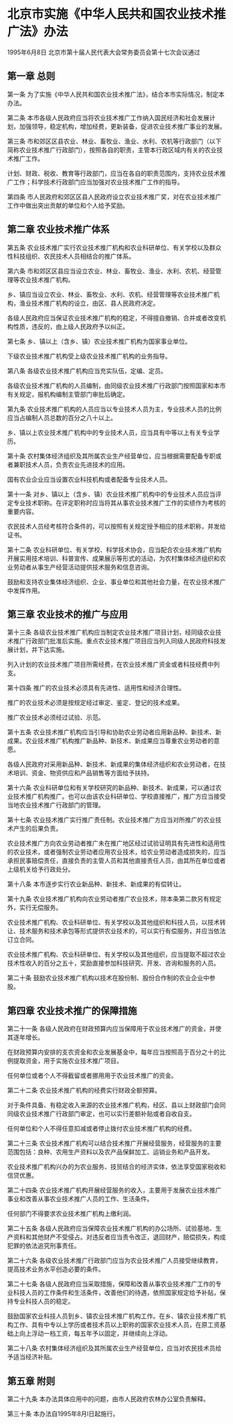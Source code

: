 # 北京市实施《中华人民共和国农业技术推广法》办法

1995年6月8日 北京市第十届人民代表大会常务委员会第十七次会议通过

<!-- INFO END -->

## 第一章  总则

第一条 为了实施《中华人民共和国农业技术推广法》，结合本市实际情况，制定本办法。

第二条 本市各级人民政府应当将农业技术推广工作纳入国民经济和社会发展计划，加强领导，稳定机构，增加经费，更新装备，促进农业技术推广事业的发展。

第三条 市和郊区区县农业、林业、畜牧业、渔业、水利、农机等行政部门（以下简称农业技术推广行政部门），按照各自的职责，主管本行政区域内有关的农业技术推广工作。

计划、财政、税收、教育等行政部门，应当在各自的职责范围内，支持农业技术推广工作；科学技术行政部门应当加强对农业技术推广工作的指导。

第四条 市人民政府和郊区区县人民政府设立农业技术推广奖，对在农业技术推广工作中做出突出贡献的单位和个人给予奖励。

## 第二章  农业技术推广体系

第五条 农业技术推广实行农业技术推广机构和农业科研单位、有关学校以及群众性科技组织、农民技术人员相结合的推广体系。

第六条 市和郊区区县应当设立农业、林业、畜牧业、渔业、水利、农机、经营管理等农业技术推广机构。

乡、镇应当设立农业、林业、畜牧业、水利、农机、经营管理等农业技术推广机构，渔业技术推广机构的设立，由区、县人民政府决定。

各级人民政府应当保证农业技术推广机构的稳定，不得擅自撤销、合并或者改变机构性质，违反的，由上级人民政府予以纠正。

第七条 乡、镇以上（含乡、镇）农业技术推广机构为国家事业单位。

下级农业技术推广机构受上级农业技术推广机构的业务指导。

第八条 各级农业技术推广机构应当充实队伍，定编、定员。

各级农业技术推广机构的人员编制，由同级农业技术推广行政部门按照国家和本市有关规定，报机构编制主管部门审批后确定。

第九条 农业技术推广机构的人员应当以专业技术人员为主，专业技术人员的比例应当占编制人员总数的百分之八十以上。

乡、镇以上农业技术推广机构中的专业技术人员，应当具有中等以上有关专业学历。

第十条 农村集体经济组织及其所属农业生产经营单位，应当根据需要配备专职或者兼职技术人员，负责农业先进技术的应用。

国有农业企业应当设置农业科技机构或者配备专业技术人员。

第十一条 对乡、镇以上（含乡、镇）农业技术推广机构中的专业技术人员应当评定专业技术职称。在评定职称时应当将其从事农业技术推广工作的实绩作为考核的重要内容。

农民技术人员经考核符合条件的，可以按照有关规定授予相应的技术职称，并发给证书。

第十二条 农业科研单位、有关学校、科学技术协会，应当配合农业技术推广机构开展实用技术培训、科普宣传、成果展示等形式的活动，为农村集体经济组织和农业劳动者从事生产经营活动提供技术服务和信息咨询。

鼓励和支持农业集体经济组织、企业、事业单位和其他社会力量，在农业技术推广中发挥作用。

## 第三章  农业技术的推广与应用

第十三条 各级农业技术推广机构应当制定农业技术推广项目计划，经同级农业技术推广行政部门批准后实施。重点农业技术推广项目应当列入同级人民政府科技发展计划，并下达实施。

列入计划的农业技术推广项目所需经费，在农业技术推广资金或者科技经费中列支。

第十四条 推广的农业技术必须具有先进性、适用性和经济合理性。

推广的农业技术必须是按规定经过审定、鉴定、登记的技术成果。

推广农业技术必须经过试验、示范。

第十五条 农业技术推广机构应当引导和协助农业劳动者应用新品种、新技术、新成果。农业技术推广机构推广新品种、新技术、新成果应当尊重农业劳动者的意愿。

各级人民政府对采用新品种、新技术、新成果的集体经济组织和农业劳动者，在技术培训、资金、物资供应和产品销售等方面给予扶持。

第十六条 农业科研单位和有关学校研究的新品种、新技术、新成果，可以通过农业技术推广机构推广。也可以由该农业科研单位、学校直接推广，推广方应当接受当地农业技术推广行政部门的管理。

第十七条 农业技术推广实行推广责任制。农业技术推广方应当对所推广的农业技术产生的后果负责。

农业技术推广方向农业劳动者推广未在推广地区经过试验证明具有先进性和适用性的农业技术，或者强制农业劳动者应用农业技术，给农业劳动者造成损失的，应当承担民事赔偿责任，直接负责的主管人员和其他直接责任人员，由其所在单位或者上级机关给予行政处分。

第十八条 本市逐步实行农业新品种、新技术、新成果的有偿转让。

第十九条 农业技术推广机构向农业劳动者推广农业技术，除本条第二款另有规定外，实行无偿服务。

农业技术推广机构、农业科研单位、有关学校以及其他组织和科技人员，以技术转让、技术服务和技术承包等形式提供农业技术的，可以实行有偿服务，并应当依法订立合同。

农业技术推广机构、农业科研单位、有关学校以及其他组织，应当提取不超过农业技术性收入的百分之五十，奖励直接参加科技研究、开发、咨询和服务的人员。

第二十条 鼓励农业技术推广机构以技术在股份制、股份合作制的农业企业中参股。

## 第四章  农业技术推广的保障措施

第二十一条 各级人民政府在财政预算内应当保障用于农业技术推广的资金，并使其逐年增长。

在财政预算内安排的支农资金和农业发展基金中，每年应当按照高于百分之十的比例提取资金，用于实施农业技术推广项目。

任何单位或者个人不得截留或者挪用用于农业技术推广的资金。

第二十二条 农业技术推广机构的经费实行财政全额预算。

对于条件具备、有稳定收入来源的农业技术推广机构，经区、县以上财政部门会同同级农业技术推广行政部门审定，也可以实行差额补贴或者自收自支。

任何单位和个人不得任意扣减或者停止拨付农业技术推广机构的经费。

第二十三条 农业技术推广机构可以结合技术推广开展经营服务，经营服务的主要范围包括：良种、农用生产资料以及农产品保鲜加工、运销业务和产品开发。

农业技术推广机构兴办的为农业服务、技贸结合的经济实体，依法享受国家税收和信贷优惠。

第二十四条 农业技术推广机构开展经营服务的收入，主要用于发展农业技术推广事业和改善从事农业技术推广人员的工作、生活条件。

任何部门不得要求农业技术推广机构上缴利润。

第二十五条 各级人民政府应当保障农业技术推广机构的办公场所、试验基地、生产资料和其他财产不受侵占。对违反者应当责令改正，退回财产，赔偿损失，构成犯罪的依法追究刑事责任。

第二十六条 各级农业技术推广行政部门应当为农业技术推广人员接受继续教育，提高技术业务水平创造必要的条件。

第二十七条 各级人民政府应当采取措施，保障和改善从事农业技术推广工作的专业科技人员的工作条件和生活条件，改善他们的待遇，依照国家规定给予补贴，保持专业科技人员的稳定。

鼓励国家农业科技人员到乡、镇农业技术推广机构工作。在乡、镇农业技术推广机构工作、具有中专以上学历或者技术员以上职称的国家农业技术人员，在原工资基础上向上浮动一档工资，每五年予以固定，并继续向上浮动。

第二十八条 农村集体经济组织及其所属农业生产经营单位，应当对农民技术员给予适当经济补贴。

## 第五章  附则

第二十九条 本办法具体应用中的问题，由市人民政府农林办公室负责解释。

第三十条 本办法自1995年8月l日起施行。

